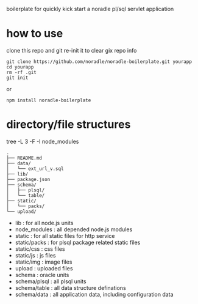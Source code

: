 boilerplate for quickly kick start a noradle pl/sql servlet application

how to use
===============

clone this repo and git re-init it to clear gix repo info

```shell
git clone https://github.com/noradle/noradle-boilerplate.git yourapp
cd yourapp
rm -rf .git
git init
```

or
```
npm install noradle-boilerplate
```

directory/file structures
===========================

tree -L 3 -F -I node_modules

```text
.
├── README.md
├── data/
│   └── ext_url_v.sql
├── lib/
├── package.json
├── schema/
│   ├── plsql/
│   └── table/
├── static/
│   └── packs/
└── upload/
```

* lib : for all node.js units
* node_modules : all depended node.js modules
* static : for all static files for http service
* static/packs : for plsql package related static files
* static/css : css files
* static/js : js files
* static/img : image files
* upload : uploaded files
* schema : oracle units
* schema/plsql : all plsql units
* schema/table : all data structure definations
* schema/data : all application data, including configuration data